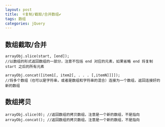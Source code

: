 ```yaml
---
layout: post
title:  ©️复制/截取/合并数组✔︎
tags: 数组
categories: jQuery
---
```



## 数组截取/合并

	arrayObj.slice(start, [end]); 
	//以数组的形式返回数组的一部分，注意不包括 end 对应的元素，如果省略 end 将复制 start 之后的所有元素
	
	arrayObj.concat([item1[, item2[, . . . [,itemN]]]]); 
	//将多个数组（也可以是字符串，或者是数组和字符串的混合）连接为一个数组，返回连接好的新的数组


## 数组拷贝
	arrayObj.slice(0); //返回数组的拷贝数组，注意是一个新的数组，不是指向
	arrayObj.concat(); //返回数组的拷贝数组，注意是一个新的数组，不是指向

